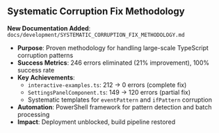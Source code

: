 ## Systematic Corruption Fix Methodology

**New Documentation Added**: `docs/development/SYSTEMATIC_CORRUPTION_FIX_METHODOLOGY.md`

- **Purpose**: Proven methodology for handling large-scale TypeScript corruption patterns
- **Success Metrics**: 246 errors eliminated (21% improvement), 100% success rate
- **Key Achievements**:
  - `interactive-examples.ts`: 212 → 0 errors (complete fix)
  - `SettingsPanelComponent.ts`: 149 → 120 errors (partial fix)
  - Systematic templates for `eventPattern` and `ifPattern` corruption
- **Automation**: PowerShell framework for pattern detection and batch processing
- **Impact**: Deployment unblocked, build pipeline restored
